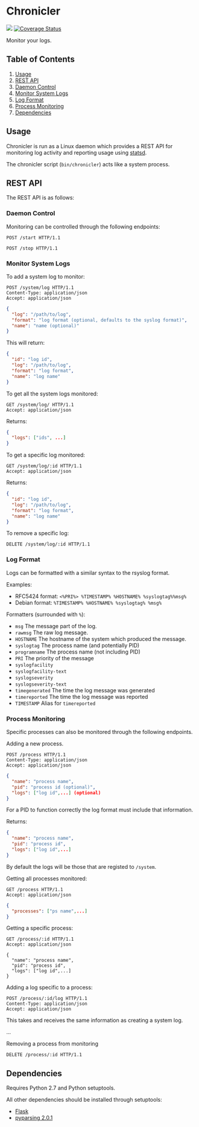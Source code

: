 # Chronicler

![](https://travis-ci.org/SoftlySplinter/chronicler.svg)&nbsp;[![Coverage Status](https://coveralls.io/repos/SoftlySplinter/chronicler/badge.png?branch=schema)](https://coveralls.io/r/SoftlySplinter/chronicler?branch=schema)

Monitor your logs.

## Table of Contents

1. [Usage](#usage)
2. [REST API](#rest-api)
  1. [Daemon Control](#daemon-control)
  2. [Monitor System Logs](#monitor-system-logs)
  3. [Log Format](#log-format)
  4. [Process Monitoring](#process-monitoring)
3. [Dependencies](#dependencies)

## Usage

Chronicler is run as a Linux daemon which provides a REST API for monitoring log
activity and reporting usage using [statsd](https://github.com/etsy/statsd/).

The chronicler script (`bin/chronicler`) acts like a system process.

## REST API

The REST API is as follows:

### Daemon Control

Monitoring can be controlled through the following endpoints:

```http
POST /start HTTP/1.1
```

```http
POST /stop HTTP/1.1
```

### Monitor System Logs

To add a system log to monitor:

```http
POST /system/log HTTP/1.1
Content-Type: application/json
Accept: application/json
```
```json
{
  "log": "/path/to/log",
  "format": "log format (optional, defaults to the syslog format)",
  "name": "name (optional)"
}
```

This will return:

```json
{
  "id": "log id",
  "log": "/path/to/log",
  "format": "log format",
  "name": "log name"
}
```

To get all the system logs monitored:

```http
GET /system/log/ HTTP/1.1
Accept: application/json
```

Returns:

```json
{
  "logs": ["ids", ...]
}
```

To get a specific log monitored:

```http
GET /system/log/:id HTTP/1.1
Accept: application/json
```

Returns:

```json
{
  "id": "log id",
  "log": "/path/to/log",
  "format": "log format",
  "name": "log name"
}
```

To remove a specific log:

```http
DELETE /system/log/:id HTTP/1.1
```

### Log Format

Logs can be formatted with a similar syntax to the rsyslog format.

Examples:

* RFC5424 format: `<%PRI%> %TIMESTAMP% %HOSTNAME% %syslogtag%%msg%`
* Debian format: `%TIMESTAMP% %HOSTNAME% %syslogtag% %msg%`

Formatters (surrounded with `%`):

* `msg` The message part of the log.
* `rawmsg` The raw log message.
* `HOSTNAME` The hostname of the system which produced the message.
* `syslogtag` The process name (and potentially PID)
* `programname` The process name (not including PID)
* `PRI` The priority of the message
* `syslogfacility` 
* `syslogfacility-text`
* `syslogseverity`
* `syslogseverity-text`
* `timegenerated` The time the log message was generated
* `timereported` The time the log message was reported
* `TIMESTAMP` Alias for `timereported`

### Process Monitoring

Specific processes can also be monitored through the following endpoints.

Adding a new process.

```http
POST /process HTTP/1.1
Content-Type: application/json
Accept: application/json
```
```json
{
  "name": "process name",
  "pid": "process id (optional)",
  "logs": ["log id",...] (optional)
}
```

For a PID to function correctly the log format must include that information.

Returns:

```json
{
  "name": "process name",
  "pid": "process id",
  "logs": ["log id",...]
}
```

By default the logs will be those that are registed to `/system`.

Getting all processes monitored:

```http
GET /process HTTP/1.1
Accept: application/json
```
```json
{
  "processes": ["ps name",...]
}
```

Getting a specific process:

```http
GET /process/:id HTTP/1.1
Accept: application/json
```
```
{
  "name": "process name",
  "pid": "process id",
  "logs": ["log id",...]
}
```

Adding a log specific to a process:

```http
POST /process/:id/log HTTP/1.1
Content-Type: application/json
Accept: application/json
```

This takes and receives the same information as creating a system log.

...

Removing a process from monitoring

```http
DELETE /process/:id HTTP/1.1
```

## Dependencies

Requires Python 2.7 and Python setuptools.

All other dependencies should be installed through setuptools:

* [Flask](http://flask.pocoo.org)
* [pyparsing 2.0.1](http://pyparsing.wikispaces.com)
